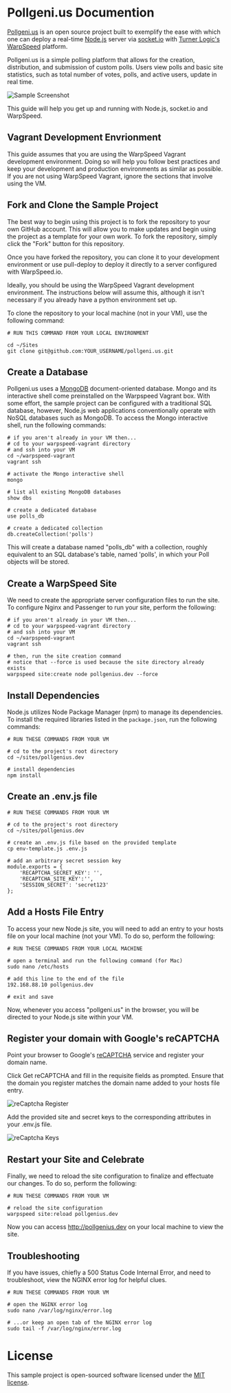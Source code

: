 # Pollgeni.us Documention
[Pollgeni.us](http://pollgeni.us) is an open source project built to exemplify the ease with which one can deploy a real-time [Node.js](https://nodejs.org/) server via [socket.io](http://socket.io/) with [Turner Logic's](http://tunerlogic.com) [WarpSpeed](https://warpspeed.io) platform.

Pollgeni.us is a simple polling platform that allows for the creation, distribution, and submission of custom polls. Users view polls and basic site statistics, such as total number of votes, polls, and active users, update in real time.

![Sample Screenshot](http://pollgeni.us/img/landing_page_screenshot.png)

This guide will help you get up and running with Node.js, socket.io and WarpSpeed.


## Vagrant Development Envrionment

This guide assumes that you are using the WarpSpeed Vagrant development environment. Doing so will help you follow best practices and keep your development and production environments as similar as possible. If you are not using WarpSpeed Vagrant, ignore the sections that involve using the VM.

## Fork and Clone the Sample Project
The best way to begin using this project is to fork the repository to your own GitHub account. This will allow you to make updates and begin using the project as a template for your own work. To fork the repository, simply click the "Fork" button for this repository.

Once you have forked the repository, you can clone it to your development environment or use pull-deploy to deploy it directly to a server configured with WarpSpeed.io.

Ideally, you should be using the WarpSpeed Vagrant development environment. The instructions below will assume this, although it isn't necessary if you already have a python environment set up.

To clone the repository to your local machine (not in your VM), use the following command:

```
# RUN THIS COMMAND FROM YOUR LOCAL ENVIRONMENT

cd ~/Sites
git clone git@github.com:YOUR_USERNAME/pollgeni.us.git
```

## Create a Database

Pollgeni.us uses a [MongoDB](https://www.mongodb.org/) document-oriented database. Mongo and its interactive shell come preinstalled on the Warpspeed Vagrant box. With some effort, the sample project can be configured with a traditional SQL database, however, Node.js web applications conventionally operate with NoSQL databases such as MongoDB. To access the Mongo interactive shell, run the following commands: 

```
# if you aren't already in your VM then...
# cd to your warpspeed-vagrant directory
# and ssh into your VM
cd ~/warpspeed-vagrant
vagrant ssh

# activate the Mongo interactive shell
mongo

# list all existing MongoDB databases
show dbs

# create a dedicated database
use polls_db

# create a dedicated collection
db.createCollection('polls')
```

This will create a database named "polls_db" with a collection, roughly equivalent to an SQL database's table, named 'polls', in which your Poll objects will be stored.

## Create a WarpSpeed Site

We need to create the appropriate server configuration files to run the site. To configure Nginx and Passenger to run your site, perform the following:

```
# if you aren't already in your VM then...
# cd to your warpspeed-vagrant directory
# and ssh into your VM
cd ~/warpspeed-vagrant
vagrant ssh

# then, run the site creation command
# notice that --force is used because the site directory already exists
warpspeed site:create node pollgenius.dev --force
```

## Install Dependencies

Node.js utilizes Node Package Manager (npm) to manage its dependencies. To install the required libraries listed in the `package.json`, run the following commands: 

```
# RUN THESE COMMANDS FROM YOUR VM

# cd to the project's root directory
cd ~/sites/pollgenius.dev

# install dependencies
npm install
```

## Create an .env.js file

```
# RUN THESE COMMANDS FROM YOUR VM

# cd to the project's root directory
cd ~/sites/pollgenius.dev

# create an .env.js file based on the provided template
cp env-template.js .env.js

# add an arbitrary secret session key
module.exports = {
	'RECAPTCHA_SECRET_KEY': '',
	'RECAPTCHA_SITE_KEY':'',
	'SESSION_SECRET': 'secret123'
};
```
## Add a Hosts File Entry

To access your new Node.js site, you will need to add an entry to your hosts file on your local machine (not your VM). To do so, perform the following:

```
# RUN THESE COMMANDS FROM YOUR LOCAL MACHINE

# open a terminal and run the following command (for Mac)
sudo nano /etc/hosts

# add this line to the end of the file
192.168.88.10 pollgenius.dev

# exit and save
```
Now, whenever you access "pollgeni.us" in the browser, you will be directed to your Node.js site within your VM.

## Register your domain with Google's reCAPTCHA
Point your browser to Google's [reCAPTCHA](https://www.google.com/recaptcha/intro/index.html) service and register your domain name.

Click Get reCAPTCHA and fill in the requisite fields as prompted. Ensure that the domain you register matches the domain name added to your hosts file entry.

![reCaptcha Register](http://pollgeni.us/img/register_domain_recaptcha.png)

Add the provided site and secret keys to the corresponding attributes in your .env.js file.

![reCaptcha Keys](http://pollgeni.us/img/recaptcha_keys.png)

## Restart your Site and Celebrate
Finally, we need to reload the site configuration to finalize and effectuate our changes. To do so, perform the following:

```
# RUN THESE COMMANDS FROM YOUR VM

# reload the site configuration
warpspeed site:reload pollgenius.dev
```

Now you can access http://pollgenius.dev on your local machine to view the site.

## Troubleshooting

If you have issues, chiefly a 500 Status Code Internal Error, and need to troubleshoot, view the NGINX error log for helpful clues.

```
# RUN THESE COMMANDS FROM YOUR VM

# open the NGINX error log
sudo nano /var/log/nginx/error.log

# ...or keep an open tab of the NGINX error log
sudo tail -f /var/log/nginx/error.log
```

# License
This sample project is open-sourced software licensed under the [MIT license](http://opensource.org/licenses/MIT).

